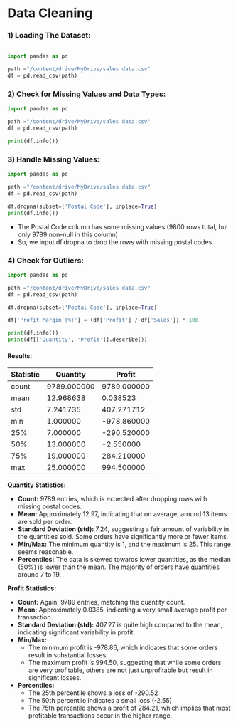# Data Cleaning

### 1) Loading The Dataset:

```python

import pandas as pd

path ="/content/drive/MyDrive/sales data.csv"
df = pd.read_csv(path)

```
### 2) Check for Missing Values and Data Types:

```python
import pandas as pd

path ="/content/drive/MyDrive/sales data.csv"
df = pd.read_csv(path)

print(df.info())
```




### 3) Handle Missing Values:
```python
import pandas as pd

path ="/content/drive/MyDrive/sales data.csv"
df = pd.read_csv(path)

df.dropna(subset=['Postal Code'], inplace=True)
print(df.info())
```
- The Postal Code column has some missing values (9800 rows total, but only 9789 non-null in this column)
- So, we input df.dropna to drop the rows with missing postal codes


### 4) Check for Outliers:
```python
import pandas as pd

path ="/content/drive/MyDrive/sales data.csv"
df = pd.read_csv(path)

df.dropna(subset=['Postal Code'], inplace=True)

df['Profit Margin (%)'] = (df['Profit'] / df['Sales']) * 100

print(df.info())
print(df[['Quantity', 'Profit']].describe())
```

#### Results:

| Statistic |  Quantity   |    Profit    |
|-----------|-------------|--------------|
| count     | 9789.000000 | 9789.000000  |
| mean      |  12.968638  |   0.038523   |
| std       |   7.241735  | 407.271712   |
| min       |    1.000000 | -978.860000  |
| 25%       |    7.000000 | -290.520000  |
| 50%       |   13.000000 |   -2.550000  |
| 75%       |   19.000000 |  284.210000  |
| max       |   25.000000 |  994.500000  |

**Quantity Statistics:** 
- **Count:** 9789 entries, which is expected after dropping rows with missing postal codes.
- **Mean:** Approximately 12.97, indicating that on average, around 13 items are sold per order.
- **Standard Deviation (std):** 7.24, suggesting a fair amount of variability in the quantities sold. Some orders have significantly more or fewer items.
- **Min/Max:** The minimum quantity is 1, and the maximum is 25. This range seems reasonable.
- **Percentiles:** The data is skewed towards lower quantities, as the median (50%) is lower than the mean. The majority of orders have quantities around 7 to 19.


**Profit Statistics:**
- **Count:** Again, 9789 entries, matching the quantity count.
- **Mean:** Approximately 0.0385, indicating a very small average profit per transaction.
- **Standard Deviation (std):** 407.27 is quite high compared to the mean, indicating significant variability in profit.
- **Min/Max:** 
  - The minimum profit is -978.86, which indicates that some orders result in substantial losses.
  - The maximum profit is 994.50, suggesting that while some orders are very profitable, others are not just unprofitable but result in significant losses.
- **Percentiles:**
  - The 25th percentile shows a loss of -290.52
  - The 50th percentile indicates a small loss (-2.55)
  - The 75th percentile shows a profit of 284.21, which implies that most profitable transactions occur in the higher range.

